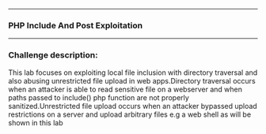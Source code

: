 * * *
 ### PHP Include And Post Exploitation
* * *
### Challenge description: 
   This lab focuses on exploiting local file inclusion with directory traversal and also abusing unrestricted file upload in web apps.Directory traversal occurs when an attacker is able to read sensitive file on a webserver and when paths passed to include() php function are not properly sanitized.Unrestricted file upload occurs when an attacker bypassed upload restrictions on a server and upload arbitrary files e.g a web shell as will be shown in this lab
   
